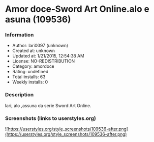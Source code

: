# Amor doce-Sword Art Online.alo e asuna (109536)

### Information
- Author: lari0097 (unknown)
- Created at: unknown
- Updated at: 1/21/2015, 12:54:38 AM
- License: NO-REDISTRIBUTION
- Category: amordoce
- Rating: undefined
- Total installs: 63
- Weekly installs: 0


### Description
lari, alo ,assuna da serie Sword Art Online.


### Screenshots (links to userstyles.org)
![https://userstyles.org/style_screenshots/109536-after.png](https://userstyles.org/style_screenshots/109536-after.png)


